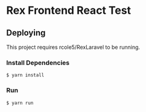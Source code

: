 # Rex Frontend React Test

Deploying
---------

This project requires rcole5/RexLaravel to be running.

### Install Dependencies
    $ yarn install
    
### Run
    $ yarn run
